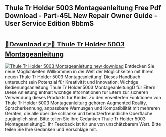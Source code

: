 ## Thule Tr Holder 5003 Montageanleitung Free Pdf Download - Part-45L New Repair Owner Guide - User Service Edition 9bbmS

# <h2><a href="http://df6uwn6.blite.top/?on=Thule+Tr+Holder+5003+Montageanleitung">🔗Download 👉🔴 Thule Tr Holder 5003 Montageanleitung</a></h2>

[![Thule Tr Holder 5003 Montageanleitung new download](https://i.imgur.com/lujVjoI.png)](http://df6uwn6.blite.top/?on=Thule+Tr+Holder+5003+Montageanleitung)
Entdecken Sie neue Möglichkeiten Willkommen in der Welt der Möglichkeiten mit Ihrem neuen Thule Tr Holder 5003 Montageanleitung! Dieses Handbuch untersucht sein Potenzial für Kreativität und Innovation. Wichtige Bedienungsanleitung Thule Tr Holder 5003 MontageanleitungD für Eltern Diese Anleitung enthält wichtige Informationen für Eltern zur sicheren Verwendung dieses Produkts für Kinder. Zu den erweiterten Funktionen von Thule Tr Holder 5003 Montageanleitung gehören Augmented Reality, Spracherkennung, anpassbare Warnungen und Kompatibilität mit mehreren Geräten, die alle über die schlanke und benutzerfreundliche Oberfläche zugänglich sind. Bitte teilen Sie Ihre Gedanken Thule Tr Holder 5003 MontageanleitungD. Ihr Feedback ist für uns von unschätzbarem Wert. Bitte teilen Sie Ihre Gedanken und Vorschläge mit.
